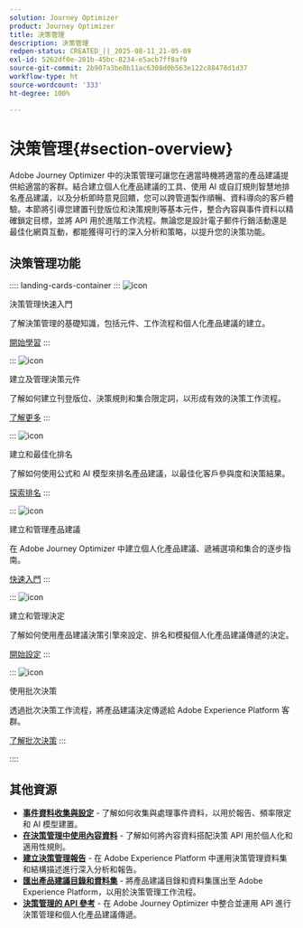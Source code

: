 ```yaml
---
solution: Journey Optimizer
product: Journey Optimizer
title: 決策管理
description: 決策管理
redpen-status: CREATED_||_2025-08-11_21-05-09
exl-id: 5262df0e-201b-45bc-8234-e5acb7ff8af9
source-git-commit: 2b907a3be8b11ac6308d0b563e122c88478d1d37
workflow-type: ht
source-wordcount: '333'
ht-degree: 100%

---
```


# 決策管理{#section-overview}

Adobe Journey Optimizer 中的決策管理可讓您在適當時機將適當的產品建議提供給適當的客群。結合建立個人化產品建議的工具、使用 AI 或自訂規則智慧地排名產品建議，以及分析即時意見回饋，您可以跨管道製作順暢、資料導向的客戶體驗。本節將引導您建置刊登版位和決策規則等基本元件，整合內容與事件資料以精確鎖定目標，並將 API 用於進階工作流程。無論您是設計電子郵件行銷活動還是最佳化網頁互動，都能獲得可行的深入分析和策略，以提升您的決策功能。

## 決策管理功能

:::: landing-cards-container
:::
![icon](https://cdn.experienceleague.adobe.com/icons/circle-play.svg)

決策管理快速入門

了解決策管理的基礎知識，包括元件、工作流程和個人化產品建議的建立。

[開始學習](get-started-decision-landing-page.md)
:::

:::
![icon](https://cdn.experienceleague.adobe.com/icons/puzzle-piece.svg)

建立及管理決策元件

了解如何建立刊登版位、決策規則和集合限定詞，以形成有效的決策工作流程。

[了解更多](create-components-landing-page.md)
:::

:::
![icon](https://cdn.experienceleague.adobe.com/icons/bullseye.svg)

建立和最佳化排名

了解如何使用公式和 AI 模型來排名產品建議，以最佳化客戶參與度和決策結果。

[探索排名](rankings-landing-page.md)
:::

:::
![icon](https://cdn.experienceleague.adobe.com/icons/list-check.svg)

建立和管理產品建議

在 Adobe Journey Optimizer 中建立個人化產品建議、遞補選項和集合的逐步指南。

[快速入門](managing-offers-in-the-offer-library-landing-page.md)
:::

:::
![icon](https://cdn.experienceleague.adobe.com/icons/gear.svg)

建立和管理決定

了解如何使用產品建議決策引擎來設定、排名和模擬個人化產品建議傳遞的決定。

[開始設定](create-manage-activities-landing-page.md)
:::

:::
![icon](https://cdn.experienceleague.adobe.com/icons/screwdriver-wrench.svg)

使用批次決策

透過批次決策工作流程，將產品建議決定傳遞給 Adobe Experience Platform 客群。

[了解批次決策](../using/offers/batch-delivery.md)
:::

::::


## 其他資源

- **[事件資料收集與設定](collect-event-data-landing-page.md)** - 了解如何收集與處理事件資料，以用於報告、頻率限定和 AI 模型建置。
- **[在決策管理中使用內容資料](context-data-landing-page.md)** - 了解如何將內容資料搭配決策 API 用於個人化和適用性規則。
- **[建立決策管理報告](create-reports-landing-page.md)** - 在 Adobe Experience Platform 中運用決策管理資料集和結構描述進行深入分析和報告。
- **[匯出產品建議目錄和資料集](export-catalog-landing-page.md)** - 將產品建議目錄和資料集匯出至 Adobe Experience Platform，以用於決策管理工作流程。
- **[決策管理的 API 參考](api-reference-landing-page.md)** - 在 Adobe Journey Optimizer 中整合並運用 API 進行決策管理和個人化產品建議傳遞。
